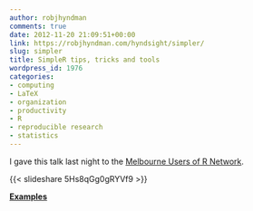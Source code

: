 ```yaml
---
author: robjhyndman
comments: true
date: 2012-11-20 21:09:51+00:00
link: https://robjhyndman.com/hyndsight/simpler/
slug: simpler
title: SimpleR tips, tricks and tools
wordpress_id: 1976
categories:
- computing
- LaTeX
- organization
- productivity
- R
- reproducible research
- statistics
---
```


I gave this talk last night to the [Melbourne Users of R Network](http://www.meetup.com/MelbURN-Melbourne-Users-of-R-Network/events/58128072/).<!-- more -->

{{< slideshare 5Hs8qGg0gRYVf9 >}}

**[Examples](/talks/SimpleR.R)**
